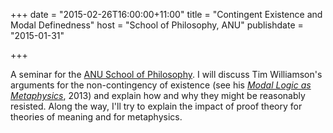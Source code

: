 +++
date = "2015-02-26T16:00:00+11:00"
title = "Contingent Existence and Modal Definedness"
host = "School of Philosophy, ANU"
publishdate = "2015-01-31"

+++

A seminar for the [ANU School of Philosophy](http://philrsss.anu.edu.au/regular-seminars). I will discuss Tim Williamson's arguments for the non-contingency of existence (see his *[Modal Logic as Metaphysics](http://ukcatalogue.oup.com/product/9780199552078.do)*, 2013) and explain how and why they might be reasonably resisted. Along the way, I'll try to explain the impact of proof theory for theories of meaning and for metaphysics.